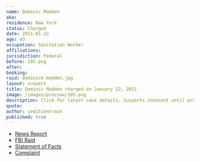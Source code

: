 ```yaml
---
name: Dominic Madden
aka:
residence: New York
status: Charged
date: 2021-01-22
age: 43
occupation: Sanitation Worker
affiliations:
jurisdiction: Federal
before: 105.png
after:
booking:
raid: dominick-madden.jpg
layout: suspect
title: Dominic Madden charged on January 22, 2021
image: /images/preview/105.png
description: Click for latest case details. Suspects innocent until proven guilty.
quote:
author: seditiontrack
published: true
---
```


- [News Report](https://brooklyneagle.com/articles/2021/01/22/brooklyn-sanitation-worker-arrested-after-feds-idd-him-as-part-of-capitol-mob/)
- [FBI Raid](https://abc7ny.com/local-dc-riot-arrests-nyc-sanitation-worker-arrested/9900913/)
- [Statement of Facts](https://www.justice.gov/opa/page/file/1358876/download)
- [Complaint](https://www.justice.gov/opa/page/file/1359536/download)